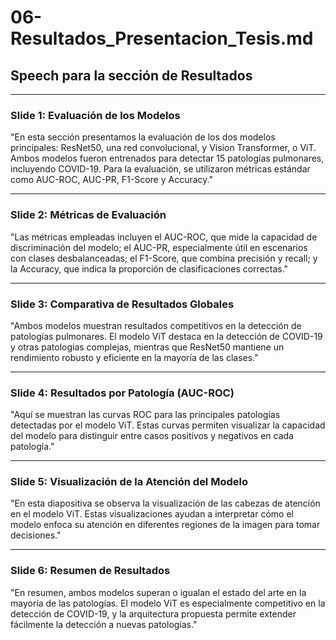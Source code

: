 # 06-Resultados_Presentacion_Tesis.md

## Speech para la sección de Resultados

---

### Slide 1: Evaluación de los Modelos

"En esta sección presentamos la evaluación de los dos modelos principales: ResNet50, una red convolucional, y Vision Transformer, o ViT. Ambos modelos fueron entrenados para detectar 15 patologías pulmonares, incluyendo COVID-19. Para la evaluación, se utilizaron métricas estándar como AUC-ROC, AUC-PR, F1-Score y Accuracy."

---

### Slide 2: Métricas de Evaluación

"Las métricas empleadas incluyen el AUC-ROC, que mide la capacidad de discriminación del modelo; el AUC-PR, especialmente útil en escenarios con clases desbalanceadas; el F1-Score, que combina precisión y recall; y la Accuracy, que indica la proporción de clasificaciones correctas."

---

### Slide 3: Comparativa de Resultados Globales

"Ambos modelos muestran resultados competitivos en la detección de patologías pulmonares. El modelo ViT destaca en la detección de COVID-19 y otras patologías complejas, mientras que ResNet50 mantiene un rendimiento robusto y eficiente en la mayoría de las clases."

---

### Slide 4: Resultados por Patología (AUC-ROC)

"Aquí se muestran las curvas ROC para las principales patologías detectadas por el modelo ViT. Estas curvas permiten visualizar la capacidad del modelo para distinguir entre casos positivos y negativos en cada patología."

---

### Slide 5: Visualización de la Atención del Modelo

"En esta diapositiva se observa la visualización de las cabezas de atención en el modelo ViT. Estas visualizaciones ayudan a interpretar cómo el modelo enfoca su atención en diferentes regiones de la imagen para tomar decisiones."

---

### Slide 6: Resumen de Resultados

"En resumen, ambos modelos superan o igualan el estado del arte en la mayoría de las patologías. El modelo ViT es especialmente competitivo en la detección de COVID-19, y la arquitectura propuesta permite extender fácilmente la detección a nuevas patologías."
